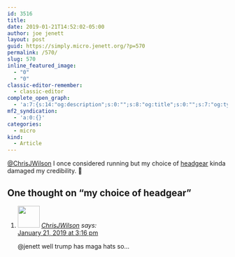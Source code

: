 ```yaml
---
id: 3516
title: 
date: 2019-01-21T14:52:02-05:00
author: joe jenett
layout: post
guid: https://simply.micro.jenett.org/?p=570
permalink: /570/
slug: 570
inline_featured_image:
  - "0"
  - "0"
classic-editor-remember:
  - classic-editor
complete_open_graph:
  - 'a:7:{s:14:"og:description";s:0:"";s:8:"og:title";s:0:"";s:7:"og:type";s:0:"";s:12:"twitter:card";s:7:"summary";s:15:"twitter:creator";s:0:"";s:19:"twitter:description";s:0:"";s:8:"og:image";s:0:"";}'
mf2_syndication:
  - 'a:0:{}'
categories:
  - micro
kind:
  - Article
---
```

[@ChrisJWilson](https://micro.blog/ChrisJWilson/1960462) I once considered running but my choice of [headgear](https://iwebthings.jenett.org/washington_needs_me/) kinda damaged my credibility. 🤣

<h2 id="comments-title">One thought on “<span>my choice of headgear</span>”		</h2>


<ol class="commentlist">
<li class="comment even thread-even depth-1 u-comment h-cite h-entry p-comment" id="li-comment-375">
<article id="comment-375" class="comment " itemprop="comment" itemscope="" itemtype="http://schema.org/Comment">
<footer>
<address class="comment-author p-author author vcard hcard h-card" itemprop="creator" itemscope="" itemtype="http://schema.org/Person">
<img alt="" src="https://www.gravatar.com/avatar/3ce9e8d31a85e655218610f8a31ec223?s=96&amp;d=https%3A%2F%2Fmicro.blog%2Fimages%2Fblank_avatar.png" srcset="https://www.gravatar.com/avatar/3ce9e8d31a85e655218610f8a31ec223?s=96&amp;d=https%3A%2F%2Fmicro.blog%2Fimages%2Fblank_avatar.png 2x" class="avatar avatar-50 photo avatar-default local-avatar u-photo" itemprop="image" loading="lazy" width="50" height="50">				<cite class="fn p-name" itemprop="name"><a href="https://micro.blog/ChrisJWilson" rel="external nofollow ugc" class="u-url url">ChrisJWilson</a></cite> <span class="says">says:</span>					</address>
<!-- .comment-author .vcard -->

<div class="comment-meta commentmetadata">
<a href="https://micro.blog/ChrisJWilson/1962699"><time class="updated published dt-updated dt-published" datetime="2019-01-21T15:16:06-05:00" itemprop="datePublished dateModified dateCreated">
January 21, 2019 at 3:16 pm						</time></a>
</div>
<!-- .comment-meta .commentmetadata -->
</footer>

<div class="comment-content e-content p-summary p-name" itemprop="text name description">
<p><a title="micro.blog/jenett no longer exists" rel="nofollow ugc">@jenett</a> well trump has maga hats so…</p></div></article></li></ol>